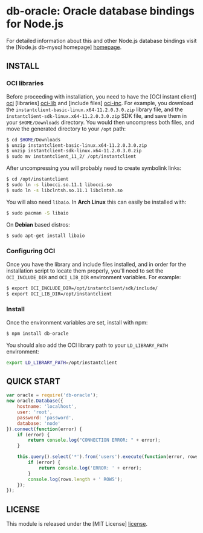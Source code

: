 # db-oracle: Oracle database bindings for Node.js #

For detailed information about this and other Node.js
database bindings visit the [Node.js db-mysql homepage] [homepage].

## INSTALL ##

### OCI libraries ###

Before proceeding with installation, you need to have the 
[OCI instant client] [oci] [libraries] [oci-lib] and [include files] [oci-inc].
For example, you download the `instantclient-basic-linux.x64-11.2.0.3.0.zip` 
library file, and the `instantclient-sdk-linux.x64-11.2.0.3.0.zip` SDK file, 
and save them in your `$HOME/Downloads` directory. You would then uncompress 
both files, and move the generated directory to your `/opt` path:

```bash
$ cd $HOME/Downloads
$ unzip instantclient-basic-linux.x64-11.2.0.3.0.zip
$ unzip instantclient-sdk-linux.x64-11.2.0.3.0.zip 
$ sudo mv instantclient_11_2/ /opt/instantclient
```

After uncompressing you will probably need to create symbolink links:

```bash
$ cd /opt/instantclient
$ sudo ln -s libocci.so.11.1 libocci.so
$ sudo ln -s libclntsh.so.11.1 libclntsh.so
```

You will also need `libaio`. In **Arch Linux** this can easily be installed with:

```bash
$ sudo pacman -S libaio
```

On **Debian** based distros:

```bash
$ sudo apt-get install libaio
```

### Configuring OCI ###

Once you have the library and include files installed, and in order for the 
installation script to locate them properly, you'll need to set the 
`OCI_INCLUDE_DIR` and `OCI_LIB_DIR` environment variables. For example:

```bash
$ export OCI_INCLUDE_DIR=/opt/instantclient/sdk/include/
$ export OCI_LIB_DIR=/opt/instantclient
```

### Install ###

Once the environment variables are set, install with npm:

```bash
$ npm install db-oracle
```

You should also add the OCI library path to your `LD_LIBRARY_PATH` environment:

```bash
export LD_LIBRARY_PATH=/opt/instantclient
```

## QUICK START ##

```javascript
var oracle = require('db-oracle');
new oracle.Database({
    hostname: 'localhost',
    user: 'root',
    password: 'password',
    database: 'node'
}).connect(function(error) {
    if (error) {
        return console.log("CONNECTION ERROR: " + error);
    }

    this.query().select('*').from('users').execute(function(error, rows) {
        if (error) {
            return console.log('ERROR: ' + error);
        }
        console.log(rows.length + ' ROWS');
    });
});
```

## LICENSE ##

This module is released under the [MIT License] [license].

[homepage]: http://nodejsdb.org/db-mysql
[license]: http://www.opensource.org/licenses/mit-license.php
[oci]: http://www.oracle.com/technetwork/database/features/oci/index.html
[oci-lib]: http://www.oracle.com/technetwork/topics/linuxx86-64soft-092277.html
[oci-inc]: http://www.oracle.com/technetwork/topics/linuxx86-64soft-092277.html
